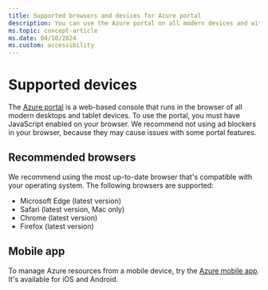 ```yaml
---
title: Supported browsers and devices for Azure portal
description: You can use the Azure portal on all modern devices and with the latest browser versions.
ms.topic: concept-article
ms.date: 04/10/2024
ms.custom: accessibility
---
```


# Supported devices

The [Azure portal](https://portal.azure.com) is a web-based console that runs in the browser of all modern desktops and tablet devices. To use the portal, you must have JavaScript enabled on your browser. We recommend not using ad blockers in your browser, because they may cause issues with some portal features.

## Recommended browsers

We recommend using the most up-to-date browser that's compatible with your operating system. The following browsers are supported:

* Microsoft Edge (latest version)
* Safari (latest version, Mac only)
* Chrome (latest version)
* Firefox (latest version)

## Mobile app

To manage Azure resources from a mobile device, try the [Azure mobile app](mobile-app/overview.md). It's available for iOS and Android.
